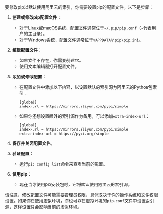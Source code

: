 要修改pip以默认使用阿里云的索引，你需要设置pip的配置文件。以下是步骤：

1. **创建或修改pip配置文件**：
   - 对于Linux或macOS系统，配置文件通常位于`~/.pip/pip.conf`（`~`代表用户的主目录）。
   - 对于Windows系统，配置文件通常位于`%APPDATA%\pip\pip.ini`。

2. **编辑配置文件**：
   - 如果文件不存在，你需要创建它。
   - 使用文本编辑器打开配置文件。

3. **添加或修改配置**：
   - 在配置文件中添加以下内容，以设置默认的索引源为阿里云的Python包索引：

     ```
     [global]
     index-url = https://mirrors.aliyun.com/pypi/simple
     ```

   - 如果你还想设置额外的索引源作为备用，可以添加`extra-index-url`：

     ```
     [global]
     index-url = https://mirrors.aliyun.com/pypi/simple
     extra-index-url = https://pypi.org/simple
     ```

4. **保存并关闭配置文件**。

5. **验证配置**：
   - 运行`pip config list`命令来查看当前的配置。

6. **使用pip**：
   - 现在当你使用pip安装包时，它将默认使用阿里云的索引源。

请注意，修改配置文件可能需要管理员权限，具体取决于你的操作系统和文件权限设置。如果你在使用虚拟环境，你也可以在虚拟环境的`pip.conf`文件中设置索引源，这样设置只会影响当前的虚拟环境。

